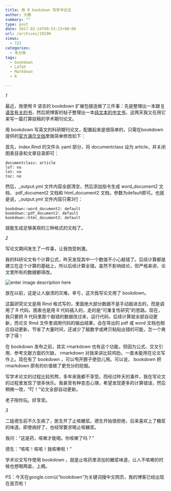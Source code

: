 ```yaml
---
title: 用 R bookdown 写学术论文
author: 大鹏
summary: ""
type: post
date: 2017-03-24T09:53:23+00:00
url: /archives/19190
views:
  - 722
categories:
  - 未分类
tags:
  - bookdown
  - LaTeX
  - Markdown
  - R

---
```

_1_

最近，我使用 R 语言的 bookdown 扩展包接连做了三件事：先是整理出一本跟 [R 语言有关的书][1]，然后把博客的帖子整理出一本[纯文本的中文书][2]，这两天我又在用它来写一篇打算投稿的学术期刊论文。

用 bookdown 写英文的科研期刊论文，配置起来是很简单的，只需在bookdown提供的[官方演示文档][3]里做简单修改如下：

首先，index.Rmd 的文件头 yaml 部分，将 documentclass 设为 article，并关闭图表目录和文章目录即可：

    documentclass: article
    lof: no
    lot: no
    toc: no
    

然后，_output.yml 文件内容全部清空，然后添加指令生成 word&#95;document2 文档、 pdf&#95;document2 文档和 html&#95;document2 文档，参数为default即可。也就是说，&#95;output.yml 文件内容只需3行：

    bookdown::word_document2: default 
    bookdown::pdf_document2: default
    bookdown::html_document2: default
    

就能生成足够美观的三种格式的文档了。

_2_

写论文期间发生了一件事，让我饱受刺激。

我的科研论文有个计算公式，昨天发现其中一个数值不小心敲错了。后续计算都是建立在这个计算的基础上，所以后续计算全错。虽然不影响结论，但严格来讲，论文里所有的数据都得改。

![enter image description here][4]

放在以前，这是让人崩溃的灾难。幸亏，这次我写论文用了 bookdown。

这篇研究论文是用 Rmd 格式写的，里面绝大部分数据不是手动敲进去的，而是调用了 R 代码，图表也是用 R 代码插入的，走的是“可重复性研究”的思路。现在，我只要把 R 代码里那个敲错的数据改过来，运行代码，后续计算就全部自动更新，而论文 Rmd 文件里调用代码的输出结果，会在导出的 pdf 或 word 文档也相应自动更新，节省了大量时间，还减少了敲数字或拷贝粘贴出错的可能，怎一个爽字了得！

在 bookdown 发布之前，其实 rmarkdown 也有这个功能，但因为公式、交叉引用、参考文献方面的欠缺， rmarkdown 对我来讲比较鸡肋，一直未能用在论文写作上。现在有了 bookdown ，可以甩开膀子使劲儿用。可以说， bookdown 把 rmarkdown 原有的价值做了更充分的挖掘。

写学术论文的过程比较煎熬，多年来我都不享受。而经过昨天的事件，我在写论文的过程里发现了很多快乐。我甚至有种变态心理，希望发现更多的计算错误，然后稍微一改，“叮！”论文全部自动更新。

老子陪你玩。好享受。

_3_

二娃德生前不久生病了，医生开了止咳糖浆。德生开始很拒绝，后来喜欢上了糖浆的味道。即使病好了，也经常要求喝止咳糖浆。

我问：“这是药，咳嗽才能喝。你咳嗽了吗？”

德生：“咳咳！咳咳！我咳嗽啦！”

学术论文写作使用 bookdown ，就是止咳药里添加的糖浆味道，让人不咳嗽的时候也想喝两盅，上瘾。

PS：今天在google.com以“bookdown”为关键词搜中文网页，我的博客已经出现在首页啦！

 [1]: http://dapengde.com/archives/19122
 [2]: http://dapengde.com/archives/19150
 [3]: https://github.com/rstudio/bookdown-demo
 [4]: https://blogs.helmholtz.de/hejus/wp-content/uploads/sites/15/2014/10/writinghardwork.jpg
